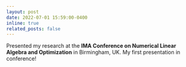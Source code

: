 ```yaml
---
layout: post
date: 2022-07-01 15:59:00-0400
inline: true
related_posts: false
---
```


Presented my research at the **IMA Conference on Numerical Linear Algebra and Optimization** in Birmingham, UK. My first presentation in conference!
